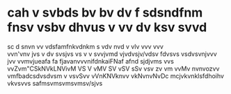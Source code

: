 # cah v svbds bv bv dv f sdsndfnm fnsv vsbv dhvus v  vv dv ksv svvd
sc d snvn   vv vdsfamfnkvdnkm  s  vdv nvd v vlv vvv vvv  
vvn'vnv jvs v dv svsjvs vs v v svvjvmd vjvdvsjv/vdsv fdvsvs
vsdvsvnjvvv jvv vvmvjueafa fa fjavanvvvnifdnkaiFNaf
afnd sjdjvms vvs vvZvm"CSkNVkLNVivM VS V vMV SV vSV
sSv vsv zv vm vvMv nvnvozvv vmfbadcsdvsdvsm v vsvSvv
vVnKNVknvv vkNvnvNvDc mcjvkvnklsfdhoihv vkvsvvs
safmsvmsvmsvmsv/sjvs
